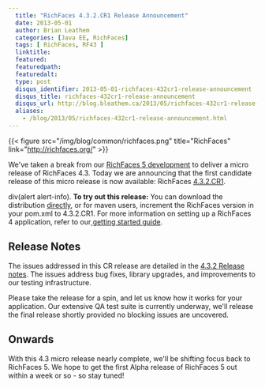 ```yaml
---
  title: "RichFaces 4.3.2.CR1 Release Announcement"
  date: 2013-05-01
  author: Brian Leathem
  categories: [Java EE, RichFaces]
  tags: [ RichFaces, RF43 ]
  linktitle:
  featured:
  featuredpath:
  featuredalt:
  type: post
  disqus_identifier: 2013-05-01-richfaces-432cr1-release-announcement
  disqus_title: richfaces-432cr1-release-announcement
  disqus_url: http://blog.bleathem.ca/2013/05/richfaces-432cr1-release-announcement.html
  aliases:
    - /blog/2013/05/richfaces-432cr1-release-announcement.html
---
```


{{< figure src="/img/blog/common/richfaces.png" title="RichFaces" link="http://richfaces.org/" >}}

We've taken a break from our [RichFaces 5 development](https://issues.jboss.org/browse/RF/fixforversion/12320296) to deliver a micro release of RichFaces 4.3. Today we are announcing that the first candidate release of this micro release is now available: RichFaces [4.3.2.CR1](https://issues.jboss.org/secure/ReleaseNote.jspa?projectId=12310341&version=12321315).

div(alert alert-info). **To try out this release:** You can download the distribution [directly](http://www.jboss.org/richfaces/download/milestones), or for maven users, increment the RichFaces version in your pom.xml to 4.3.2.CR1. For more information on setting up a RichFaces 4 application, refer to our<a href="http://community.jboss.org/wiki/GettingstartedwithRichFaces4x"> getting started guide</a>.

Release Notes
-------------

The issues addressed in this CR release are detailed in the [4.3.2 Release notes](https://issues.jboss.org/secure/ReleaseNote.jspa?projectId=12310341&version=12321315). The issues address bug fixes, library upgrades, and improvements to our testing infrastructure.

Please take the release for a spin, and let us know how it works for your application. Our extensive QA test suite is currently underway, we'll release the final release shortly provided no blocking issues are uncovered.

Onwards
-------

With this 4.3 micro release nearly complete, we'll be shifting focus back to RichFaces 5. We hope to get the first Alpha release of RichFaces 5 out within a week or so - so stay tuned!
